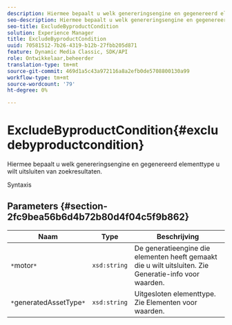 ```yaml
---
description: Hiermee bepaalt u welk genereringsengine en gegenereerd elementtype u wilt uitsluiten van zoekresultaten.
seo-description: Hiermee bepaalt u welk genereringsengine en gegenereerd elementtype u wilt uitsluiten van zoekresultaten.
seo-title: ExcludeByproductCondition
solution: Experience Manager
title: ExcludeByproductCondition
uuid: 70581512-7b26-4319-b12b-27fbb205d871
feature: Dynamic Media Classic, SDK/API
role: Ontwikkelaar,beheerder
translation-type: tm+mt
source-git-commit: 469d1a5c43a972116a8a2efb0de5708800130a99
workflow-type: tm+mt
source-wordcount: '79'
ht-degree: 0%

---
```



# ExcludeByproductCondition{#excludebyproductcondition}

Hiermee bepaalt u welk genereringsengine en gegenereerd elementtype u wilt uitsluiten van zoekresultaten.

Syntaxis

## Parameters {#section-2fc9bea56b6d4b72b80d4f04c5f9b862}

| Naam | Type | Beschrijving |
|---|---|---|
| `*`motor`*` | `xsd:string` | De generatieengine die elementen heeft gemaakt die u wilt uitsluiten. Zie Generatie-info voor waarden. |
| `*`generatedAssetType`*` | `xsd:string` | Uitgesloten elementtype. Zie Elementen voor waarden. |

